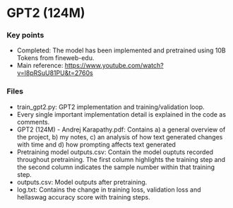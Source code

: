 # GPT2 (124M)
### Key points
- Completed: The model has been implemented and pretrained using 10B Tokens from fineweb-edu.
- Main reference: https://www.youtube.com/watch?v=l8pRSuU81PU&t=2760s

### Files
- train_gpt2.py: GPT2 implementation and training/validation loop.
- Every single important implementation detail is explained in the code as comments.
- GPT2 (124M) - Andrej Karapathy.pdf: Contains a) a general overview of the project, b) my notes, c) an analysis of how text generated changes with time and d) how prompting affects text generated
- Pretraining model outputs.csv: Contain the model ouptuts recorded throughout pretraining. The first column highlights the training step and the second column indicates the sample number within that training step.
- outputs.csv: Model outputs after pretraining.
- log.txt: Contains the change in training loss, validation loss and hellaswag accuracy score with training steps.

